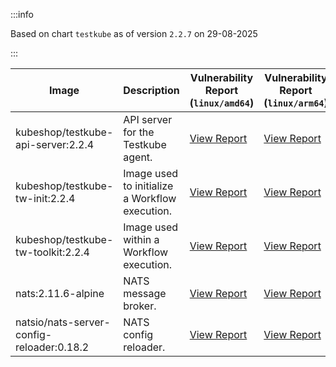 :::info

Based on chart `testkube` as of version `2.2.7` on 29-08-2025

:::

| Image | Description | Vulnerability Report (`linux/amd64`) | Vulnerability Report (`linux/arm64`) | Docker Image |
|-------|-------------|----------------------------------------|----------------------------------------|--------------|
| kubeshop/testkube-api-server:2.2.4 | API server for the Testkube agent. | [View Report](./testkube-api-server-2.2.4_linux_amd64.md) | [View Report](./testkube-api-server-2.2.4_linux_arm64.md) | [View Image](https://hub.docker.com/layers/kubeshop/testkube-api-server/2.2.4/images/sha256-026428a3e56aba47790a534a32dde7af0e613f3a13191db170c2c7f948c65b32?context=explore) |
| kubeshop/testkube-tw-init:2.2.4 | Image used to initialize a Workflow execution. | [View Report](./testkube-tw-init-2.2.4_linux_amd64.md) | [View Report](./testkube-tw-init-2.2.4_linux_arm64.md) | [View Image](https://hub.docker.com/layers/kubeshop/testkube-tw-init/2.2.4/images/sha256-f82d6ee6e9dd5981559b55113afcd6e280558db62673b28ecb7dd1e70d264cc9?context=explore) |
| kubeshop/testkube-tw-toolkit:2.2.4 | Image used within a Workflow execution. | [View Report](./testkube-tw-toolkit-2.2.4_linux_amd64.md) | [View Report](./testkube-tw-toolkit-2.2.4_linux_arm64.md) | [View Image](https://hub.docker.com/layers/kubeshop/testkube-tw-toolkit/2.2.4/images/sha256-57a3496b6922c0361f099b0ad3dff887ba8fa91a9ea184b0f137554694a93d34?context=explore) |
| nats:2.11.6-alpine | NATS message broker. | [View Report](./nats-2.11.6-alpine_linux_amd64.md) | [View Report](./nats-2.11.6-alpine_linux_arm64.md) | [View Image](https://hub.docker.com/layers/library/nats/2.11.6-alpine/images/sha256-de0f76b542a7950f4a7a944c5a201f51a72be5aac3e71fbc64f14898e3ae1965?context=explore) |
| natsio/nats-server-config-reloader:0.18.2 | NATS config reloader. | [View Report](./nats-server-config-reloader-0.18.2_linux_amd64.md) | [View Report](./nats-server-config-reloader-0.18.2_linux_arm64.md) | [View Image](https://hub.docker.com/layers/natsio/nats-server-config-reloader/0.18.2/images/sha256-902e9a716beaddfa937bba2a94bf1af779cec3c1a9acc309d68ba7cbea35a833?context=explore) |
